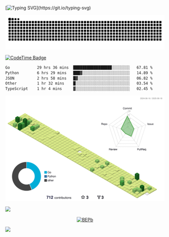 [![Typing SVG](https://readme-typing-svg.demolab.com?font=JetBrains+Mono&duration=3000&center=true&vCenter=true&multiline=true&repeat=false&width=800&height=80&lines=Welcome+to+KevinMatt's+workshop;Do+not+go+gentle+into+that+good+night.)](https://git.io/typing-svg)

![snake-grid](https://raw.githubusercontent.com/kevinmatthe/kevinmatthe/output/github-contribution-grid-snake-dark.svg)

[![CodeTime Badge](https://img.shields.io/endpoint?style=flat-square&color=222&url=https%3A%2F%2Fapi.codetime.dev%2Fshield%3Fid%3D30418%26project%3D%26in=0)](https://codetime.dev)

<!--START_SECTION:waka-->

```txt
Go            29 hrs 36 mins  █████████████████░░░░░░░░   67.81 %
Python        6 hrs 29 mins   ███▓░░░░░░░░░░░░░░░░░░░░░   14.89 %
JSON          2 hrs 58 mins   █▓░░░░░░░░░░░░░░░░░░░░░░░   06.82 %
Other         1 hr 32 mins    █░░░░░░░░░░░░░░░░░░░░░░░░   03.54 %
TypeScript    1 hr 4 mins     ▓░░░░░░░░░░░░░░░░░░░░░░░░   02.45 %
```

<!--END_SECTION:waka-->

<!--   profile-green-animate -->
![](./profile-3d-contrib/profile-green-animate.svg)

<!--  2d history skills -->
<img src="https://cr-skills-chart-widget.azurewebsites.net/api/api?username=kevinmatthe" width="auto"></img>

<p align="center"> 
<a href="https://github.com/ryo-ma/github-profile-trophy"><img src="https://github-profile-trophy.vercel.app/?username=kevinmatthe" alt="BEPb" /></a>
</p>

<img src="https://cr-ss-service.azurewebsites.net/api/ScreenShot?widget=summary&username=kevinmatthe" width="auto"></img>
